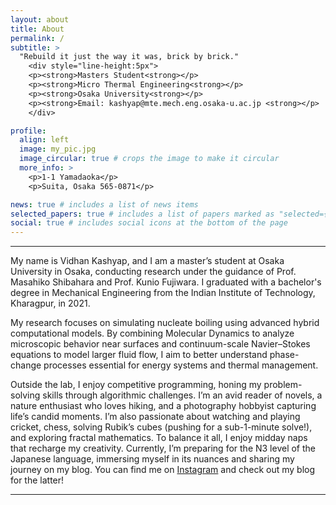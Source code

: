 ```yaml
---
layout: about
title: About
permalink: /
subtitle: >
  "Rebuild it just the way it was, brick by brick."
    <div style="line-height:5px">
    <p><strong>Masters Student<strong></p>
    <p><strong>Micro Thermal Engineering<strong></p>
    <p><strong>Osaka University<strong></p>
    <p><strong>Email: kashyap@mte.mech.eng.osaka-u.ac.jp <strong></p>
    </div>

profile:
  align: left
  image: my_pic.jpg
  image_circular: true # crops the image to make it circular
  more_info: >
    <p>1-1 Yamadaoka</p>
    <p>Suita, Osaka 565-0871</p>

news: true # includes a list of news items
selected_papers: true # includes a list of papers marked as "selected={true}"
social: true # includes social icons at the bottom of the page
---
```


<hr>

My name is Vidhan Kashyap, and I am a master’s student at Osaka University in Osaka, conducting research under the guidance of Prof. Masahiko Shibahara and Prof. Kunio Fujiwara. I graduated with a bachelor's degree in Mechanical Engineering from the Indian Institute of Technology, Kharagpur, in 2021.

My research focuses on simulating nucleate boiling using advanced hybrid computational models. By combining Molecular Dynamics to analyze microscopic behavior near surfaces and continuum-scale Navier–Stokes equations to model larger fluid flow, I aim to better understand phase-change processes essential for energy systems and thermal management.

Outside the lab, I enjoy competitive programming, honing my problem-solving skills through algorithmic challenges. I’m an avid reader of novels, a nature enthusiast who loves hiking, and a photography hobbyist capturing life’s candid moments. I’m also passionate about watching and playing cricket, chess, solving Rubik’s cubes (pushing for a sub-1-minute solve!), and exploring fractal mathematics. To balance it all, I enjoy midday naps that recharge my creativity. Currently, I’m preparing for the N3 level of the Japanese language, immersing myself in its nuances and sharing my journey on my blog. You can find me on [Instagram](https://www.instagram.com/vidhankashyap/) and check out my blog for the latter!
<hr>
